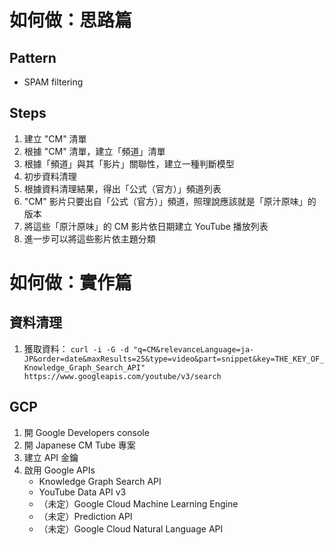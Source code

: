 # 如何做：思路篇

## Pattern

* SPAM filtering

## Steps

1. 建立 "CM" 清單
1. 根據 "CM" 清單，建立「頻道」清單
1. 根據「頻道」與其「影片」關聯性，建立一種判斷模型
1. 初步資料清理
1. 根據資料清理結果，得出「公式（官方）」頻道列表
1. "CM" 影片只要出自「公式（官方）」頻道，照理說應該就是「原汁原味」的版本
1. 將這些「原汁原味」的 CM 影片依日期建立 YouTube 播放列表
1. 進一步可以將這些影片依主題分類

# 如何做：實作篇

## 資料清理

1. 獲取資料： `curl -i -G -d "q=CM&relevanceLanguage=ja-JP&order=date&maxResults=25&type=video&part=snippet&key=THE_KEY_OF_Knowledge_Graph_Search_API" https://www.googleapis.com/youtube/v3/search`

## GCP
1. 開 Google Developers console
1. 開 Japanese CM Tube 專案
1. 建立 API 金鑰
1. 啟用 Google APIs
    * Knowledge Graph Search API
    * YouTube Data API v3
    * （未定）Google Cloud Machine Learning Engine
    * （未定）Prediction API
    * （未定）Google Cloud Natural Language API

